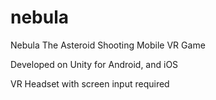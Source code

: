 # nebula
Nebula The Asteroid Shooting Mobile VR Game 

Developed on Unity for Android, and iOS

VR Headset with screen input required
